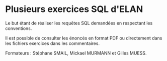 # Plusieurs exercices SQL d'ELAN

Le but étant de réaliser les requêtes SQL demandées en respectant les conventions.

Il est possible de consulter les énoncés en format PDF ou directement dans les fichiers exercices dans les commentaires.

Formateurs : Stéphane SMAIL, Mickael MURMANN et Gilles MUESS.
